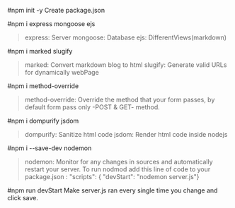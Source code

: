 #npm init -y
Create package.json

#npm i express mongoose ejs
> express: Server
> mongoose: Database
> ejs: DifferentViews(markdown)

#npm i marked slugify
> marked: Convert markdown blog to html
> slugify: Generate valid URLs for dynamically webPage

#npm i method-override
> method-override: Override the method that your form passes, by default form pass only -POST & GET- method.

#npm i dompurify jsdom
> dompurify: Sanitize html code
> jsdom: Render html code inside nodejs

#npm i --save-dev nodemon
> nodemon: Monitor for any changes in sources and automatically restart your server. 
To run nodmod add this line of code to your package.json :
"scripts": {
"devStart": "nodemon server.js"}

#npm run devStart
Make server.js ran every single time you change and click save.
